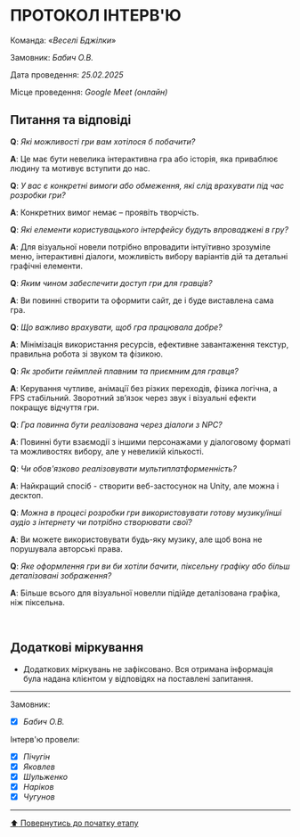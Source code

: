 # ПРОТОКОЛ ІНТЕРВ'Ю

Команда: «*Веселі Бджілки*»

Замовник:  *Бабич О.В.*

Дата проведення: *25.02.2025*

Місце проведення: *Google Meet (онлайн)*

## Питання та відповіді

**Q**: *Які можливості гри вам хотілося б побачити?*

**A**: Це має бути невелика інтерактивна гра або історія, яка приваблює людину та мотивує вступити до нас.

**Q**: *У вас є конкретні вимоги або обмеження, які слід врахувати під час розробки гри?*

**A**: Конкретних вимог немає – проявіть творчість.

**Q**: *Які елементи користувацького інтерфейсу будуть впроваджені в гру?*

**A**: Для візуальної новели потрібно впровадити інтуїтивно зрозуміле меню, інтерактивні діалоги, можливість вибору варіантів дій та детальні графічні елементи.

**Q**: *Яким чином забеспечити доступ гри для гравців?*

**A**: Ви повинні створити та оформити сайт, де і буде виставлена сама гра.

**Q**: *Що важливо врахувати, щоб гра працювала добре?*

**A**: Мінімізація використання ресурсів, ефективне завантаження текстур, правильна робота зі звуком та фізикою.

**Q**: *Як зробити геймплей плавним та приємним для гравця?*

**A**: Керування чутливе, анімації без різких переходів, фізика логічна, а FPS стабільний. Зворотний зв’язок через звук і візуальні ефекти покращує відчуття гри.

**Q**: *Гра повинна бути реалізована через діалоги з NPC?*

**A**: Повинні бути взаємодії з іншими персонажами у діалоговому форматі та можливостях вибору, але у невеликій кількості.

**Q**: *Чи обов'язково реалізовувати мультиплатформенність?*

**A**: Найкращий спосіб - створити веб-застосунок на Unity, але можна і десктоп.

**Q**: *Можна в процесі розробки гри використовувати готову музику/інші аудіо з інтернету чи потрібно створювати свої?*

**A**: Ви можете використовувати будь-яку музику, але щоб вона не порушувала авторські права.

**Q**: *Яке оформлення гри ви би хотіли бачити, піксельну графіку або більш деталізовані зображення?*

**A**: Більше всього для візуальної новелли підійде деталізована графіка, ніж піксельна.


<br>

## Додаткові міркування
* Додаткових міркувань не зафіксовано. Вся отримана інформація була надана клієнтом у відповідях на поставлені запитання.

---
Замовник: 		
- [x] *Бабич О.В.*

Інтерв'ю провели:			

- [x] *Пічугін*
- [x] *Яковлев*
- [x] *Шульженко*
- [x] *Наріков*
- [x] *Чугунов*

---
[:arrow_up: Повернутись до початку етапу](/docs/1.Envisioning/README.md)
